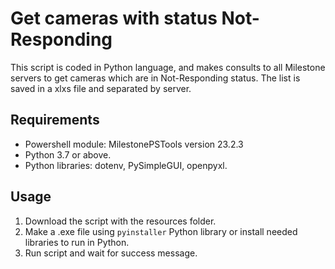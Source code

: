 # Get cameras with status Not-Responding
This script is coded in Python language, and makes consults to all Milestone servers to get cameras which are in Not-Responding status.
The list is saved in a xlxs file and separated by server.  <br />

## Requirements
- Powershell module: MilestonePSTools version 23.2.3
- Python 3.7 or above.
- Python libraries: dotenv, PySimpleGUI, openpyxl.

## Usage
1. Download the script with the resources folder.
2. Make a .exe file using `pyinstaller` Python library or install needed libraries to run in Python.
3. Run script and wait for success message.
